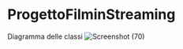 # ProgettoFilminStreaming

Diagramma delle classi
![Screenshot (70)](https://user-images.githubusercontent.com/74723335/104132033-0252dd80-537b-11eb-8c30-0f4aebd9c560.png)
